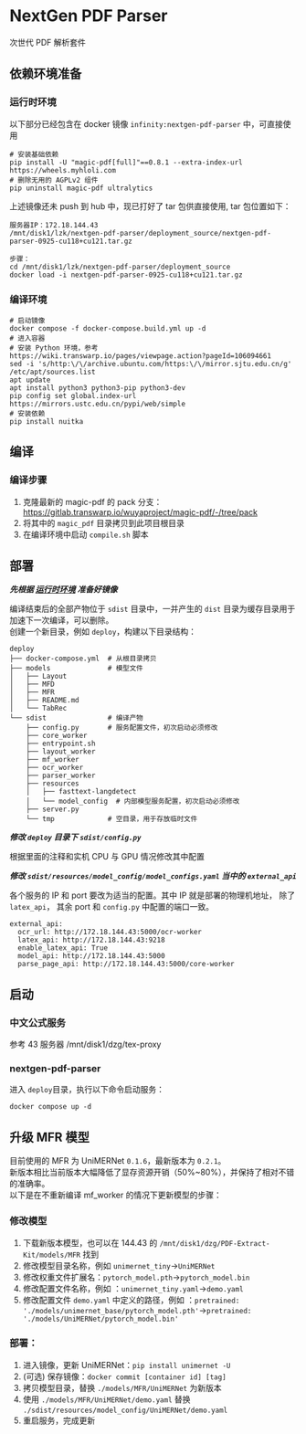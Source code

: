 # NextGen PDF Parser
次世代 PDF 解析套件

## 依赖环境准备

### 运行时环境

以下部分已经包含在 docker 镜像 `infinity:nextgen-pdf-parser` 中，可直接使用
```shell
# 安装基础依赖
pip install -U "magic-pdf[full]"==0.8.1 --extra-index-url https://wheels.myhloli.com
# 删除无用的 AGPLv2 组件
pip uninstall magic-pdf ultralytics
```

上述镜像还未 push 到 hub 中，现已打好了 tar 包供直接使用, tar 包位置如下：
```
服务器IP：172.18.144.43
/mnt/disk1/lzk/nextgen-pdf-parser/deployment_source/nextgen-pdf-parser-0925-cu118+cu121.tar.gz

步骤：
cd /mnt/disk1/lzk/nextgen-pdf-parser/deployment_source
docker load -i nextgen-pdf-parser-0925-cu118+cu121.tar.gz
```

### 编译环境

```shell
# 启动镜像
docker compose -f docker-compose.build.yml up -d
# 进入容器
# 安装 Python 环境，参考 https://wiki.transwarp.io/pages/viewpage.action?pageId=106094661
sed -i 's/http:\/\/archive.ubuntu.com/https:\/\/mirror.sjtu.edu.cn/g' /etc/apt/sources.list
apt update
apt install python3 python3-pip python3-dev
pip config set global.index-url https://mirrors.ustc.edu.cn/pypi/web/simple
# 安装依赖
pip install nuitka
```

## 编译

### 编译步骤

1. 克隆最新的 magic-pdf 的 pack 分支：https://gitlab.transwarp.io/wuyaproject/magic-pdf/-/tree/pack
2. 将其中的 `magic_pdf` 目录拷贝到此项目根目录
3. 在编译环境中启动 `compile.sh` 脚本

## 部署
**_先根据 [运行时环境](#运行时环境) 准备好镜像_**

编译结束后的全部产物位于 `sdist` 目录中，一并产生的 `dist` 目录为缓存目录用于加速下一次编译，可以删除。  
创建一个新目录，例如 `deploy`，构建以下目录结构：
```shell
deploy
├── docker-compose.yml  # 从根目录拷贝
├── models              # 模型文件
│   ├── Layout
│   ├── MFD
│   ├── MFR
│   ├── README.md
│   └── TabRec
└── sdist               # 编译产物
    ├── config.py       # 服务配置文件，初次启动必须修改
    ├── core_worker
    ├── entrypoint.sh
    ├── layout_worker
    ├── mf_worker
    ├── ocr_worker
    ├── parser_worker
    ├── resources
    │   ├── fasttext-langdetect
    │   └── model_config  # 内部模型服务配置，初次启动必须修改
    ├── server.py
    └── tmp             # 空目录，用于存放临时文件 
```

**_修改 `deploy` 目录下 `sdist/config.py`_**

根据里面的注释和实机 CPU 与 GPU 情况修改其中配置

_**修改 `sdist/resources/model_config/model_configs.yaml` 当中的 `external_api`**_

各个服务的 IP 和 port 要改为适当的配置。其中 IP 就是部署的物理机地址，
除了 `latex_api`， 其余 port 和 `config.py` 中配置的端口一致。
```
external_api:
  ocr_url: http://172.18.144.43:5000/ocr-worker
  latex_api: http://172.18.144.43:9218
  enable_latex_api: True
  model_api: http://172.18.144.43:5000
  parse_page_api: http://172.18.144.43:5000/core-worker
```
## 启动
### 中文公式服务
参考 43 服务器 /mnt/disk1/dzg/tex-proxy

### nextgen-pdf-parser
进入 `deploy`目录，执行以下命令启动服务：
```shell
docker compose up -d
```

## 升级 MFR 模型

目前使用的 MFR 为 UniMERNet `0.1.6`，最新版本为 `0.2.1`。  
新版本相比当前版本大幅降低了显存资源开销（50%~80%），并保持了相对不错的准确率。  
以下是在不重新编译 mf_worker 的情况下更新模型的步骤：

### 修改模型
1. 下载新版本模型，也可以在 144.43 的 `/mnt/disk1/dzg/PDF-Extract-Kit/models/MFR` 找到
2. 修改模型目录名称，例如 `unimernet_tiny`->`UniMERNet`
3. 修改权重文件扩展名：`pytorch_model.pth`->`pytorch_model.bin`
4. 修改配置文件名称，例如 ：`unimernet_tiny.yaml`->`demo.yaml`
5. 修改配置文件 `demo.yaml` 中定义的路径，例如 ：`pretrained: './models/unimernet_base/pytorch_model.pth'`->`pretrained: './models/UniMERNet/pytorch_model.bin'`

### 部署：
1. 进入镜像，更新 UniMERNet：`pip install unimernet -U`
2. (可选) 保存镜像：`docker commit [container id] [tag]`
3. 拷贝模型目录，替换 `./models/MFR/UniMERNet` 为新版本
4. 使用 `./models/MFR/UniMERNet/demo.yaml` 替换 `./sdist/resources/model_config/UniMERNet/demo.yaml`
5. 重启服务，完成更新
